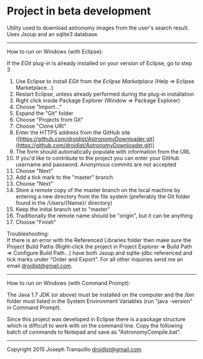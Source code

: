 Project in beta development
===

Utility used to download astronomy images from the user's search result.  
Uses Jsoup and an sqlite3 database.


***

How to run on Windows (with Eclipse):  

If the *EGit* plug-in is already installed on your version of Eclipse, go to step 3  

1. Use Eclipse to install *EGit* from the *Eclipse Marketplace*  (Help => Eclipse Marketplace...)
2. Restart Eclipse, unless already performed during the plug-in installation
3. Right click inside Package Explorer  (Window => Package Explorer)
4. Choose "Import..."
5. Expand the "Git" folder
6. Choose "Projects from Git"
7. Choose "Clone URI"
8. Enter the HTTPS address from the GitHub site ([https://github.com/droidjst/AstronomyDownloader.git](https://github.com/droidjst/AstronomyDownloader.git))
9. The form should automatically populate with information from the URL
10. If you'd like to contribute to the project you can enter your GitHub username and password.  Anonymous commits are not accepted
11. Choose "Next"
12. Add a tick mark to the "master" branch
13. Choose "Next"
14. Store a remote copy of the master branch on the local machine by entering a new directory from the file system (preferably the Git folder found in the /Users/{Name}/ directory)
15. Keep the initial branch set to "master"
16. Traditionally the remote name should be "origin", but it can be anything
17. Choose "Finish"

Troubleshooting:    
If there is an error with the Referenced Libraries folder then make sure the Project Build Paths (Right-click the project in Project Explorer => Build Path => Configure Build Path...) have both Jsoup and sqlite-jdbc referenced and tick marks under "Order and Export".  For all other inquiries send me an email droidjst@gmail.com.  

***

How to run on Windows (with Command Prompt):

The Java 1.7 JDK (or above) must be installed on the computer and the /bin folder must listed in the System Environment Variables (run "java -version" in Command Prompt).  

Since this project was developed in Eclipse there is a package structure which is difficult to work with on the command line.  Copy the following batch of commands to Notepad and save as "AstronomyCompile.bat".

***

Copyright 2015 Joseph Tranquillo <droidjst@gmail.com>  

